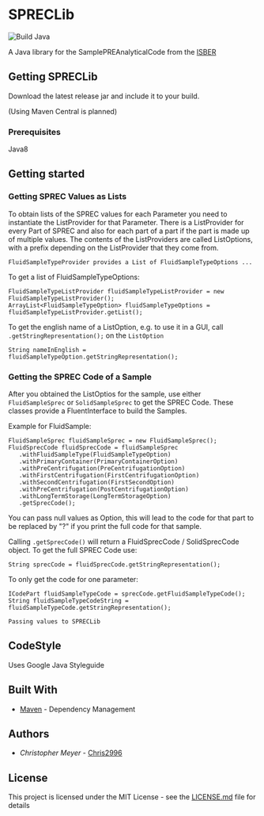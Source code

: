 # SPRECLib

![Build Java](https://github.com/Chris2996/SPRECLib/workflows/Build%20Java/badge.svg)

A Java library for the SamplePREAnalyticalCode from the [ISBER](https://www.isber.org/page/SPREC?&hhsearchterms=%22sprec%22)


## Getting SPRECLib

Download the latest release jar and include it to your build. 

(Using Maven Central is planned)

### Prerequisites

Java8


## Getting started

### Getting SPREC Values as Lists

To obtain lists of the SPREC values for each Parameter you need to instantiate the ListProvider for that Parameter. There is a ListProvider for every Part of SPREC and also for each part of a part if the part is made up of multiple values. The contents of the ListProviders are called ListOptions, with a prefix depending on the ListProvider that they come from.

```
FluidSampleTypeProvider provides a List of FluidSampleTypeOptions ...
```

To get a list of FluidSampleTypeOptions:

```
FluidSampleTypeListProvider fluidSampleTypeListProvider = new FluidSampleTypeListProvider();
ArrayList<FluidSampleTypeOption> fluidSampleTypeOptions = fluidSampleTypeListProvider.getList();
```

To get the english name of a ListOption, e.g. to use it in a GUI, call ```.getStringRepresentation();``` on the ```ListOption```

```
String nameInEnglish = fluidSampleTypeOption.getStringRepresentation();
```

### Getting the SPREC Code of a Sample

After you obtained the ListOptios for the sample, use either ```FluidSampleSprec``` or ```SolidSampleSprec``` to get the SPREC Code. These classes provide a FluentInterface to build the Samples.

Example for FluidSample:

```
FluidSampleSprec fluidSampleSprec = new FluidSampleSprec();
FluidSprecCode fluidSprecCode = fluidSampleSprec
   .withFluidSampleType(FluidSampleTypeOption)
   .withPrimaryContainer(PrimaryContainerOption)
   .withPreCentrifugation(PreCentrifugationOption)
   .withFirstCentrifugation(FirstCentrifugationOption)
   .withSecondCentrifugation(FirstSecondOption)
   .withPreCentrifugation(PostCentrifugationOption)
   .withLongTermStorage(LongTermStorageOption)
   .getSprecCode();
```
You can pass null values as Option, this will lead to the code for that part to be replaced by "?" if you print the full code for that sample.

Calling ```.getSprecCode()``` will return a FluidSprecCode / SolidSprecCode object. To get the full SPREC Code use:
```
String sprecCode = fluidSprecCode.getStringRepresentation();
```

To only get the code for one parameter:
```
ICodePart fluidSampleTypeCode = sprecCode.getFluidSampleTypeCode();
String fluidSampleTypeCodeString = fluidSampleTypeCode.getStringRepresentation();
```

```Passing values to SPRECLib```

## CodeStyle
Uses Google Java Styleguide


## Built With

* [Maven](https://maven.apache.org/) - Dependency Management 

## Authors

* *Christopher Meyer* - [Chris2996](https://github.com/chris2996)


## License

This project is licensed under the MIT License - see the [LICENSE.md](LICENSE.md) file for details



